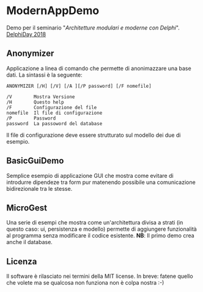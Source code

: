 # ModernAppDemo

Demo per il seminario "*Architetture modulari e moderne con Delphi*".
[DelphiDay 2018](https://www.delphiday.it/seminari.html)

## Anonymizer
Applicazione a linea di comando che permette di anonimazzare una base dati. La sintassi è la seguente:

```
ANONYMIZER [/H] [/V] [/A ][/P password] [/F nomefile]

/V        Mostra Versione
/H        Questo help
/F        Configurazione del file
nomefile  Il file di configurazione
/P        Password
password  La passoword del database
```

Il file di configurazione deve essere strutturato sul modello dei due di esempio.

## BasicGuiDemo

Semplice esempio di applicazione GUI che mostra come evitare di introdurre dipendeze tra form pur matenendo possibile una comunicazione bidirezionale tra le stesse.

## MicroGest

Una serie di esempi che mostra come un'architettura divisa a strati (in questo caso: ui, persistenza e modello) permette di aggiungere funzionalità al programma senza modificare il codice esistente.
**NB**: Il primo demo crea anche il database.

## Licenza

Il software è rilasciato nei termini della MIT license. In breve: fatene quello che volete ma se qualcosa non funziona non è colpa nostra :-)
